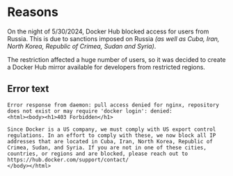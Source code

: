 # Reasons

On the night of 5/30/2024, Docker Hub blocked access for users from Russia. This is due to sanctions imposed on Russia _(as well as Cuba, Iran, North Korea, Republic of Crimea, Sudan and Syria)_.

The restriction affected a huge number of users, so it was decided to create a Docker Hub mirror available for developers from restricted regions.

## Error text

```
Error response from daemon: pull access denied for nginx, repository does not exist or may require 'docker login': denied:
<html><body><h1>403 Forbidden</h1>

Since Docker is a US company, we must comply with US export control regulations. In an effort to comply with these, we now block all IP addresses that are located in Cuba, Iran, North Korea, Republic of Crimea, Sudan, and Syria. If you are not in one of these cities, countries, or regions and are blocked, please reach out to https://hub.docker.com/support/contact/
</body></html>
```
